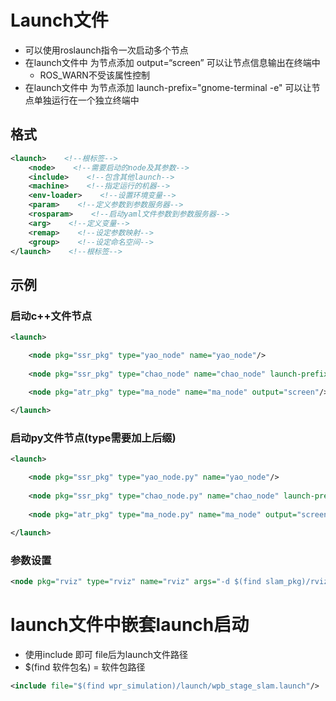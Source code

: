 # Launch文件

- 可以使用roslaunch指令一次启动多个节点
- 在launch文件中 为节点添加 output=“screen” 可以让节点信息输出在终端中
  - ROS_WARN不受该属性控制
- 在launch文件中 为节点添加 launch-prefix="gnome-terminal -e" 可以让节点单独运行在一个独立终端中

## 格式

```xml
<launch>    <!--根标签-->
    <node>    <!--需要启动的node及其参数-->
    <include>    <!--包含其他launch-->
    <machine>    <!--指定运行的机器-->
    <env-loader>    <!--设置环境变量-->
    <param>    <!--定义参数到参数服务器-->
    <rosparam>    <!--启动yaml文件参数到参数服务器-->
    <arg>    <!--定义变量-->
    <remap>    <!--设定参数映射-->
    <group>    <!--设定命名空间-->
</launch>    <!--根标签-->
```

## 示例

### 启动c++文件节点

```xml
<launch>

    <node pkg="ssr_pkg" type="yao_node" name="yao_node"/>
    
    <node pkg="ssr_pkg" type="chao_node" name="chao_node" launch-prefix="gnome-terminal -e"/>
    
    <node pkg="atr_pkg" type="ma_node" name="ma_node" output="screen"/>

</launch>
```

### 启动py文件节点(type需要加上后缀)

```xml
<launch>

    <node pkg="ssr_pkg" type="yao_node.py" name="yao_node"/>
    
    <node pkg="ssr_pkg" type="chao_node.py" name="chao_node" launch-prefix="gnome-terminal -e"/>
    
    <node pkg="atr_pkg" type="ma_node.py" name="ma_node" output="screen"/>

</launch>
```

### 参数设置

```xml
<node pkg="rviz" type="rviz" name="rviz" args="-d $(find slam_pkg)/rviz/slam.rviz"/>
```

# launch文件中嵌套launch启动

- 使用include 即可  file后为launch文件路径
- $(find 软件包名) = 软件包路径

```xml
<include file="$(find wpr_simulation)/launch/wpb_stage_slam.launch"/>
```

